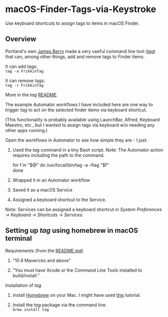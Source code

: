 # macOS-Finder-Tags-via-Keystroke  
Use keyboard shortcuts to assign tags to items in macOS Finder.

## Overview  
Portland's own [James Berry](https://github.com/jdberry) made a very useful command line tool (_[tag](https://github.com/jdberry/tag)_) that can, among other things, add and remove tags to Finder items.  

It can add tags:  
`tag -a FrikkinTag`  

It can remove tags:  
`tag -r FrikkinTag`

More in the _tag_ [README](https://github.com/jdberry/tag).  

The example Automator workflows I have included here are one way to trigger _tag_ to act on the selected finder items via keyboard shortcut.  

(This functionality is probably available using LaunchBar, Alfred, Keyboard Maestro, etc., but I wanted to assign tags via keyboard w/o needing any other apps running.)  


Open the workflows in Automator to see how simple they are - I just:  
1. Used the _tag_ command in a tiny Bash script. Note: The Automator action requires including the path to the command.

    for f in "$@"  
    do  
    /usr/local/bin/tag -a –flag "$f"  
    done  

2. Wrapped it in an Automator workflow  
3. Saved it as a macOS Service  
4. Assigned a keyboard shortcut to the Service.  

Note: Services can be assigned a keyboard shortcut in _System Preferences -> Keyboard -> Shortcuts -> Services._  


## Setting up _tag_ using homebrew in macOS terminal  
Requirements (from the [README.md](https://github.com/jdberry/tag/blob/master/README.md))  
1. "10.9 Mavericks and above"  

2. "You must have Xcode or the Command Line Tools installed to build/install."

Installation of _tag_  
1. Install [Homebrew](https://github.com/Homebrew/brew/) on your Mac. 
	I might have used [this](https://www.moncefbelyamani.com/how-to-install-xcode-homebrew-git-rvm-ruby-on-mac/) tutorial.  

2. Install the _tag_ package via the command line.  
`brew install tag`  
